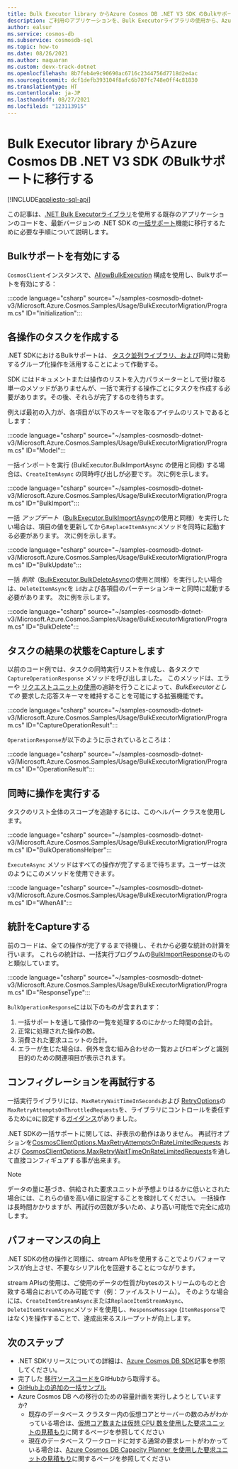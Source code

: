 ```yaml
---
title: Bulk Executor library からAzure Cosmos DB .NET V3 SDK のBulkサポートに移行する
description: ご利用のアプリケーションを、Bulk Executorライブラリの使用から、Azure Cosmos DB SDK V3 のBulkサポートに移行する方法について説明します
author: ealsur
ms.service: cosmos-db
ms.subservice: cosmosdb-sql
ms.topic: how-to
ms.date: 08/26/2021
ms.author: maquaran
ms.custom: devx-track-dotnet
ms.openlocfilehash: 8b7feb4e9c90690ac6716c2344756d7718d2e4ac
ms.sourcegitcommit: dcf1defb393104f8afc6b707fc748e0ff4c81830
ms.translationtype: HT
ms.contentlocale: ja-JP
ms.lasthandoff: 08/27/2021
ms.locfileid: "123113915"
---
```

# <a name="migrate-from-the-bulk-executor-library-to-the-bulk-support-in-azure-cosmos-db-net-v3-sdk"></a>Bulk Executor library からAzure Cosmos DB .NET V3 SDK のBulkサポートに移行する
[!INCLUDE[appliesto-sql-api](../includes/appliesto-sql-api.md)]

この記事は、[.NET Bulk Executorライブラリ](bulk-executor-dot-net.md)を使用する既存のアプリケーションのコードを、最新バージョンの .NET SDK の[一括サポート](tutorial-sql-api-dotnet-bulk-import.md)機能に移行するために必要な手順について説明します。

## <a name="enable-bulk-support"></a>Bulkサポートを有効にする

`CosmosClient`インスタンスで、[AllowBulkExecution](/dotnet/api/microsoft.azure.cosmos.cosmosclientoptions.allowbulkexecution) 構成を使用し、Bulkサポートを有効にする：

   :::code language="csharp" source="~/samples-cosmosdb-dotnet-v3/Microsoft.Azure.Cosmos.Samples/Usage/BulkExecutorMigration/Program.cs" ID="Initialization":::

## <a name="create-tasks-for-each-operation"></a>各操作のタスクを作成する

.NET SDKにおけるBulkサポートは、 [タスク並列ライブラリ、および](/dotnet/standard/parallel-programming/task-parallel-library-tpl)同時に発動するグループ化操作を活用することによって作動する。 

SDK にはドキュメントまたは操作のリストを入力パラメーターとして受け取る単一のメソッドがありませんが、一括で実行する操作ごとにタスクを作成する必要があります。その後、それらが完了するのを待ちます。

例えば最初の入力が、各項目が以下のスキーマを取るアイテムのリストであるとします：

   :::code language="csharp" source="~/samples-cosmosdb-dotnet-v3/Microsoft.Azure.Cosmos.Samples/Usage/BulkExecutorMigration/Program.cs" ID="Model":::

一括インポートを実行 (BulkExecutor.BulkImportAsync の使用と同様) する場合は、`CreateItemAsync` の同時呼び出しが必要です。 次に例を示します。

   :::code language="csharp" source="~/samples-cosmosdb-dotnet-v3/Microsoft.Azure.Cosmos.Samples/Usage/BulkExecutorMigration/Program.cs" ID="BulkImport":::

一括 *アップデート*（[BulkExecutor.BulkImportAsync](/dotnet/api/microsoft.azure.cosmosdb.bulkexecutor.bulkexecutor.bulkupdateasync)の使用と同様）を実行したい場合は、項目の値を更新してから`ReplaceItemAsync`メソッドを同時に起動する必要があります。 次に例を示します。

   :::code language="csharp" source="~/samples-cosmosdb-dotnet-v3/Microsoft.Azure.Cosmos.Samples/Usage/BulkExecutorMigration/Program.cs" ID="BulkUpdate":::

一括 *削除*（[BulkExecutor.BulkDeleteAsync](/dotnet/api/microsoft.azure.cosmosdb.bulkexecutor.bulkexecutor.bulkdeleteasync)の使用と同様）を実行したい場合は、`DeleteItemAsync`を `id`および各項目のパーテーションキーと同時に起動する必要があります。 次に例を示します。

   :::code language="csharp" source="~/samples-cosmosdb-dotnet-v3/Microsoft.Azure.Cosmos.Samples/Usage/BulkExecutorMigration/Program.cs" ID="BulkDelete":::

## <a name="capture-task-result-state"></a>タスクの結果の状態をCaptureします

以前のコード例では、タスクの同時実行リストを作成し、各タスクで `CaptureOperationResponse` メソッドを呼び出しました。 このメソッドは、エラーや [リクエストユニットの使用](../request-units.md)の追跡を行うことによって、*BulkExecutorとしての* 要求した応答スキーマを維持することを可能にする拡張機能です。

   :::code language="csharp" source="~/samples-cosmosdb-dotnet-v3/Microsoft.Azure.Cosmos.Samples/Usage/BulkExecutorMigration/Program.cs" ID="CaptureOperationResult":::

`OperationResponse`が以下のように示されているところは：

   :::code language="csharp" source="~/samples-cosmosdb-dotnet-v3/Microsoft.Azure.Cosmos.Samples/Usage/BulkExecutorMigration/Program.cs" ID="OperationResult":::

## <a name="execute-operations-concurrently"></a>同時に操作を実行する

タスクのリスト全体のスコープを追跡するには、このヘルパー クラスを使用します。

   :::code language="csharp" source="~/samples-cosmosdb-dotnet-v3/Microsoft.Azure.Cosmos.Samples/Usage/BulkExecutorMigration/Program.cs" ID="BulkOperationsHelper":::

`ExecuteAsync` メソッドはすべての操作が完了するまで待ちます。ユーザーは次のようにこのメソッドを使用できます。

   :::code language="csharp" source="~/samples-cosmosdb-dotnet-v3/Microsoft.Azure.Cosmos.Samples/Usage/BulkExecutorMigration/Program.cs" ID="WhenAll":::

## <a name="capture-statistics"></a>統計をCaptureする

前のコードは、全ての操作が完了するまで待機し、それから必要な統計の計算を行います。 これらの統計は、一括実行プログラムの[BulkImportResponse](/dotnet/api/microsoft.azure.cosmosdb.bulkexecutor.bulkimport.bulkimportresponse)のものと類似しています。

   :::code language="csharp" source="~/samples-cosmosdb-dotnet-v3/Microsoft.Azure.Cosmos.Samples/Usage/BulkExecutorMigration/Program.cs" ID="ResponseType":::

`BulkOperationResponse`には以下のものが含まれます：

1. 一括サポートを通して操作の一覧を処理するのにかかった時間の合計。
1. 正常に処理された操作の数。
1. 消費された要求ユニットの合計。
1. エラーが生じた場合は、例外を含む組み合わせの一覧およびロギングと識別目的のための関連項目が表示されます。

## <a name="retry-configuration"></a>コンフィグレーションを再試行する

一括実行ライブラリには、`MaxRetryWaitTimeInSeconds`および [RetryOptions](/dotnet/api/microsoft.azure.documents.client.connectionpolicy.retryoptions)の `MaxRetryAttemptsOnThrottledRequests`を、ライブラリにコントロールを委任するために`0`に設定する[ガイダンス](bulk-executor-dot-net.md#bulk-import-data-to-an-azure-cosmos-account)がありました。

.NET SDKの一括サポートに関しては、非表示の動作はありません。 再試行オプションを[CosmosClientOptions.MaxRetryAttemptsOnRateLimitedRequests](/dotnet/api/microsoft.azure.cosmos.cosmosclientoptions.maxretryattemptsonratelimitedrequests) および [CosmosClientOptions.MaxRetryWaitTimeOnRateLimitedRequests](/dotnet/api/microsoft.azure.cosmos.cosmosclientoptions.maxretrywaittimeonratelimitedrequests)を通して直接コンフィギュアする事が出来ます。

> [!NOTE]
> データの量に基づき、供給された要求ユニットが予想よりはるかに低いとされた場合には、これらの値を高い値に設定することを検討してください。 一括操作は長時間かかりますが、再試行の回数が多いため、より高い可能性で完全に成功します。

## <a name="performance-improvements"></a>パフォーマンスの向上

.NET SDKの他の操作と同様に、stream APIsを使用することでよりパフォーマンスが向上させ、不要なシリアル化を回避することにつながります。 

stream APIsの使用は、ご使用のデータの性質がbytesのストリームのものと合致する場合においてのみ可能です（例：ファイルストリーム）。 そのような場合には、`CreateItemStreamAsync`または`ReplaceItemStreamAsync`、 `DeleteItemStreamAsync`メソッドを使用し、`ResponseMessage` (`ItemResponse`ではなく)を操作することで、達成出来るスループットが向上します。

## <a name="next-steps"></a>次のステップ

* .NET SDKリリースについての詳細は、[Azure Cosmos DB SDK](sql-api-sdk-dotnet.md)記事を参照してください。
* 完了した [移行ソースコードを](https://github.com/Azure/azure-cosmos-dotnet-v3/tree/master/Microsoft.Azure.Cosmos.Samples/Usage/BulkExecutorMigration)GitHubから取得する。
* [GitHub上の追加の一括サンプル](https://github.com/Azure/azure-cosmos-dotnet-v3/tree/master/Microsoft.Azure.Cosmos.Samples/Usage/BulkSupport)
* Azure Cosmos DB への移行のための容量計画を実行しようとしていますか?
    * 既存のデータベース クラスター内の仮想コアとサーバーの数のみがわかっている場合は、[仮想コア数または仮想 CPU 数を使用した要求ユニットの見積もり](../convert-vcore-to-request-unit.md)に関するページを参照してください 
    * 現在のデータベース ワークロードに対する通常の要求レートがわかっている場合は、[Azure Cosmos DB Capacity Planner を使用した要求ユニットの見積もり](estimate-ru-with-capacity-planner.md)に関するページを参照してください
